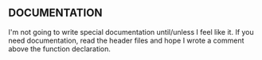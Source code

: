 ## DOCUMENTATION
I'm not going to write special documentation until/unless I feel like it. If you need documentation,
read the header files and hope I wrote a comment above the function declaration.
